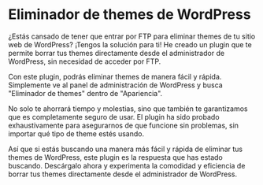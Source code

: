 # Eliminador de themes de WordPress

¿Estás cansado de tener que entrar por FTP para eliminar themes de tu sitio web de WordPress? ¡Tengos la solución para ti! He creado un plugin que te permite borrar tus themes directamente desde el administrador de WordPress, sin necesidad de acceder por FTP.

Con este plugin, podrás eliminar themes de manera fácil y rápida. Simplemente ve al panel de administración de WordPress y busca "Eliminador de themes" dentro de "Apariencia".

No solo te ahorrará tiempo y molestias, sino que también te garantizamos que es completamente seguro de usar. El plugin ha sido probado exhaustivamente para asegurarnos de que funcione sin problemas, sin importar qué tipo de theme estés usando.

Así que si estás buscando una manera más fácil y rápida de eliminar tus themes de WordPress, este plugin es la respuesta que has estado buscando. Descárgalo ahora y experimenta la comodidad y eficiencia de borrar tus themes directamente desde el administrador de WordPress.
